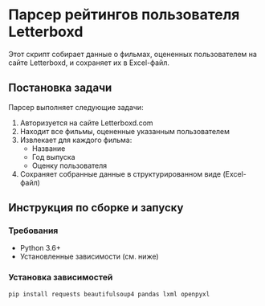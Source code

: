 # Парсер рейтингов пользователя Letterboxd

Этот скрипт собирает данные о фильмах, оцененных пользователем на сайте Letterboxd, и сохраняет их в Excel-файл.

## Постановка задачи

Парсер выполняет следующие задачи:
1. Авторизуется на сайте Letterboxd.com
2. Находит все фильмы, оцененные указанным пользователем
3. Извлекает для каждого фильма:
   - Название
   - Год выпуска
   - Оценку пользователя
4. Сохраняет собранные данные в структурированном виде (Excel-файл)

## Инструкция по сборке и запуску

### Требования
- Python 3.6+
- Установленные зависимости (см. ниже)

### Установка зависимостей
```bash
pip install requests beautifulsoup4 pandas lxml openpyxl